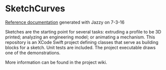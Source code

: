 # SketchCurves
[Reference documentation](http://www.cerandm.com/SketchCurves/ref/) generated with Jazzy on 7-3-16

Sketches are the starting point for several tasks:  extruding a profile to be 3D printed; analyzing an engineering model; or animating a mechanism.  This repository is an XCode Swift project defining classes that serve as building blocks for a sketch.  Unit tests are included.  The project executable draws one of the demonstrations.

More information can be found in the project wiki.


